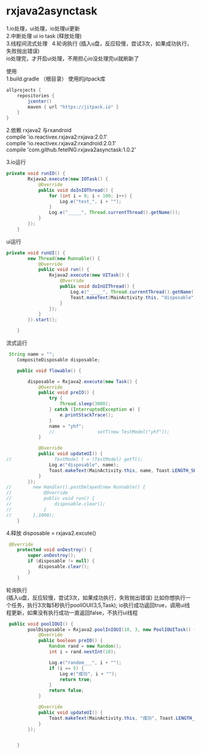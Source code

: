 # rxjava2asynctask  
1.io处理，ui处理，io处理ui更新  
2.中断处理 ui io task (释放处理)  
3.线程间流式处理    
4.轮询执行 (插入u盘，反应较慢，尝试3次，如果成功执行，失败抛出错误)  
io处理完，才开启ui处理，不用担心io没处理完ui就刷新了  
  

使用  
1.build.gradle （根目录）  使用的jitpack库  
```java
allprojects {
    repositories {
        jcenter()
        maven { url "https://jitpack.io" }
    }
}
```
2.依赖 rxjava2 与rxandroid  
 compile 'io.reactivex.rxjava2:rxjava:2.0.1'  
 compile 'io.reactivex.rxjava2:rxandroid:2.0.1'  
 compile 'com.github.feteING:rxjava2asynctask:1.0.2'  
  

3.io运行  
```java
private void runIO() {
        Rxjava2.execute(new IOTask() {
            @Override
            public void doInIOThread() {
                for (int i = 0; i < 100; i++) {
                    Log.e("test_", i + "");
                }
                Log.e("_____", Thread.currentThread().getName());
            }
        });
    }

```

ui运行
```java
private void runUI() {
        new Thread(new Runnable() {
            @Override
            public void run() {
                Rxjava2.execute(new UITask() {
                    @Override
                    public void doInUIThread() {
                        Log.e("_____", Thread.currentThread().getName());
                        Toast.makeText(MainActivity.this, "disposable", Toast.LENGTH_SHORT).show();
                    }
                });
            }
        }).start();

    }

```

流式运行
```java
 String name = "";
    CompositeDisposable disposable;

    public void flowable() {

        disposable = Rxjava2.execute(new Task() {
            @Override
            public void preIO() {
                try {
                    Thread.sleep(3000);
                } catch (InterruptedException e) {
                    e.printStackTrace();
                }
                name = "yhf";
                //                setT(new TestModel("yhf"));
            }

            @Override
            public void updateUI() {
//                TestModel t = (TestModel) getT();
                Log.e("disposable", name);
                Toast.makeText(MainActivity.this, name, Toast.LENGTH_SHORT).show();
            }
        });
//        new Handler().postDelayed(new Runnable() {
//            @Override
//            public void run() {
//                disposable.clear();
//            }
//        },1000);
    }

```

4.释放 disposable = rxjava2.excute()
```java
 @Override
    protected void onDestroy() {
        super.onDestroy();
        if (disposable != null) {
            disposable.clear();
        }
    }

```

轮询执行  
(插入u盘，反应较慢，尝试3次，如果成功执行，失败抛出错误)
比如你想执行一个任务，执行3次每5秒执行poolIOUI(3,5,Task); io执行成功返回true，调用ui线程更新，如果没有执行成功一直返回false，不执行ui线程  
```java
 public void poolIOUI() {
        poolDisposable = Rxjava2.poolInIOUI(10, 3, new PoolIOUITask() {
            @Override
            public boolean preIO() {
                Random rand = new Random();
                int i = rand.nextInt(10);

                Log.e("random___", i + "");
                if (i == 5) {
                    Log.e("成功", i + "");
                    return true;
                }
                return false;
            }

            @Override
            public void updateUI() {
                Toast.makeText(MainActivity.this, "成功", Toast.LENGTH_LONG).show();
            }
        });


    }
```


